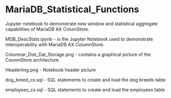 # MariaDB_Statistical_Functions
 Jupyter notebook to demonstrate new window and statistical aggregate capabilities of MariaDB AX ColumStore.

MDB_DescStats.ipynb - is the Jupyter Notebook used to demonstrate interoperability with MariaDB AX ColumnStore.

Columnar_Dist_Dat_Storage.png - contains a graphical picture of the CoumnStore architecture.

Headerimg.png - Notebook header picture

dog_breed_cs.sql - SQL statements to create and load the dog breeds table

employees_cs.sql - SQL statements to create and load the employees table

